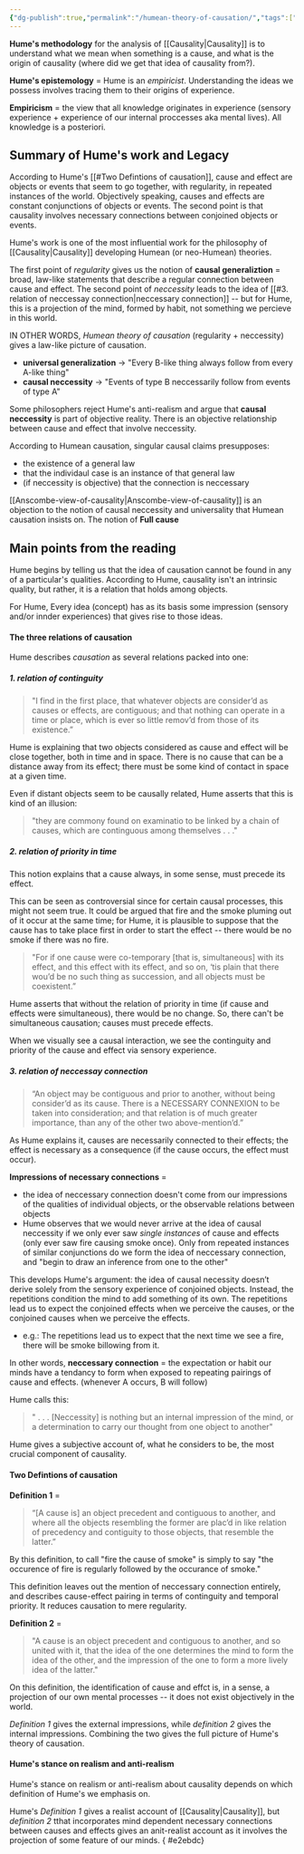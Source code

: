 ```yaml
---
{"dg-publish":true,"permalink":"/humean-theory-of-causation/","tags":["philosophy"]}
---
```



**Hume's methodology** for the analysis of [[Causality\|Causality]] is to understand what we mean when something is a cause, and what is the origin of causality (where did we get that idea of causality from?).

**Hume's epistemology** = Hume is an *empiricist*. Understanding the ideas we possess involves tracing them to their origins of experience. 

**Empiricism** = the view that all knowledge originates in experience (sensory experience + experience of our internal proccesses aka mental lives). All knowledge is a posteriori.

## Summary of Hume's work and Legacy
According to Hume's [[#Two Defintions of causation]], cause and effect are objects or events that seem to go together, with regularity, in repeated instances of the world. Objectively speaking, causes and effects are constant conjunctions of objects or events. The second point is that causality involves necessary connections between conjoined objects or events.

Hume's work is one of the most influential work for the philosophy of [[Causality\|Causality]] developing Humean (or neo-Humean) theories. 

The first point of *regularity* gives us the notion of **causal generaliztion** = broad, law-like statements that describe a regular connection between cause and effect. The second point of *neccessity* leads to the idea of [[#3. relation of neccessay connection|neccessary connection]] -- but for Hume, this is a projection of the mind, formed by habit, not something we percieve in this world. 

IN OTHER WORDS,
*Humean theory of causation* (regularity + neccessity) gives a law-like picture of causation. 
- **universal generalization** $\rightarrow$  "Every B-like thing always follow from every A-like thing" 
- **causal neccessity** $\rightarrow$ "Events of type B neccessarily follow from events of type A"

Some philosophers reject Hume's anti-realism and argue that **causal neccessity** is part of objective reality. There is an objective relationship between cause and effect that involve neccessity.

According to Humean causation, singular causal claims presupposes:
- the existence of a general law
- that the individaul case is an instance of that general law
- (if neccessity is objective) that the connection is neccessary

[[Anscombe-view-of-causality\|Anscombe-view-of-causality]] is an objection to the notion of causal neccessity and universality that Humean causation insists on. The notion of **Full cause**

## Main points from the reading
Hume begins by telling us that the idea of causation cannot be found in any of a particular's qualities. According to Hume, causality isn't an intrinsic quality, but rather, it is a relation that holds among objects.

For Hume, Every idea (concept) has as its basis some impression (sensory and/or innder experiences) that gives rise to those ideas.
#### The three relations of causation
Hume describes *causation* as several relations packed into one:
##### 1. relation of continguity 
> "I find in the first place, that whatever objects are consider’d as causes or effects, are contiguous; and that nothing can operate in a time or place, which is ever so little remov’d from those of its existence.”

Hume is explaining that two objects considered as cause and effect will be close together, both in time and in space. There is no cause that can be a distance away from its effect; there must be some kind of contact in space at a given time. 

Even if distant objects seem to be causally related, Hume asserts that this is kind of an illusion: 
> "they are commony found on examinatio to be linked by a chain of causes, which are continguous among themselves . . ."

##### 2. relation of priority in time
This notion explains that a cause always, in some sense, must precede its effect.

This can be seen as controversial since for certain causal processes, this might not seem true. It could be argued that fire and the smoke pluming out of it occur at the same time; for Hume, it is plausible to suppose that the cause has to take place first in order to start the effect -- there would be no smoke if there was no fire.

> "For if one cause were co-temporary [that is, simultaneous] with its effect, and this effect with its effect, and so on, ‘tis plain that there wou’d be no such thing as succession, and all objects must be coexistent.”

Hume asserts that without the relation of priority in time (if cause and effects were simultaneous), there would be no change. So, there can't be simultaneous causation; causes must precede effects.

When we visually see a causal interaction, we see the continguity and priority of the cause and effect via sensory experience.
##### 3. relation of neccessay connection
>“An object may be contiguous and prior to another, without being consider’d as its cause. There is a NECESSARY CONNEXION to be taken into consideration; and that relation is of much greater importance, than any of the other two above-mention’d.”

As Hume explains it, causes are necessarily connected to their effects; the effect is necessary as a consequence (if the cause occurs, the effect must occur).

**Impressions of necessary connections** = 
- the idea of neccessary connection doesn't come from our impressions of the qualities of individual objects, or the observable relations between objects
- Hume observes that we would never arrive at the idea of causal neccessity if we only ever saw *single instances* of cause and effects (only ever saw fire causing smoke once). Only from repeated instances of similar conjunctions do we form the idea of neccessary connection, and "begin to draw an inference from one to the other"

This develops Hume's argument: the idea of causal necessity doesn’t derive solely from the sensory experience of conjoined objects. Instead, the repetitions condition the mind to add something of its own. The repetitions lead us to expect the conjoined effects when we perceive the causes, or the conjoined causes when we perceive the effects. 
- e.g.: The repetitions lead us to expect that the next time we see a fire, there will be smoke billowing from it. 

In other words,
**neccessary connection** = the expectation or habit our minds have a tendancy to form when exposed to repeating pairings of cause and effects. (whenever A occurs, B will follow)

Hume calls this:
>  " . . . [Neccessity] is nothing but an internal impression of the mind, or a determination to carry our thought from one object to another"

Hume gives a subjective account of, what he considers to be, the most crucial component of causality. 
####  Two Defintions of causation

**Definition 1** = 
> “[A cause is] an object precedent and contiguous to another, and where all the objects resembling the former are plac’d in like relation of precedency and contiguity to those objects, that resemble the latter.”

By this definition, to call "fire the cause of smoke" is simply to say "the occurence of fire is regularly followed by the occurance of smoke."

This definition leaves out the mention of neccessary connection entirely, and describes cause-effect pairing in terms of continguity and temporal priority. It reduces causation to mere regularity.

**Definition 2** = 
> "A cause is an object precedent and contiguous to another, and so united with it, that the idea of the one determines the mind to form the idea of the other, and the impression of the one to form a more lively idea of the latter."

On this definition, the identification of cause and effct is, in a sense, a projection of our own mental processes -- it does not exist objectively in the world. 

*Definition 1* gives the external impressions, while *definition 2* gives the internal impressions. Combining the two gives the full picture of Hume's theory of causation.

#### Hume's stance on realism and anti-realism
Hume's stance on realism or anti-realism about causality depends on which definition of Hume's we emphasis on.

Hume's *Definition 1* gives a realist account of [[Causality\|Causality]], but *definition 2*  tthat incorporates mind dependent necessary connections between causes and effects gives an anit-realist account as it involves the projection of some feature of our minds.
{ #e2ebdc}

